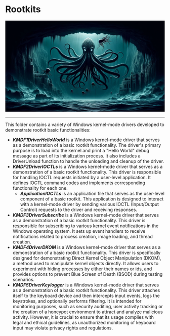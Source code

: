 # Rootkits

<p align="center">
  <img src="../images/Rootkits.png">
</p>

---

This folder contains a variety of Windows kernel-mode drivers developed to demonstrate rootkit basic functionalities:

* _**KMDF1DriverHelloWorld**_ is a Windows kernel-mode driver that serves as a demonstration of a basic rootkit functionality. The driver's primary purpose is to load into the kernel and print a "Hello World" debug message as part of its initialization process. It also includes a DriverUnload function to handle the unloading and cleanup of the driver.
* _**KMDF2DriverIOCTLs**_ is a Windows kernel-mode driver that serves as a demonstration of a basic rootkit functionality. This driver is responsible for handling IOCTL requests initiated by a user-level application. It defines IOCTL command codes and implements corresponding functionality for each one.
    * _**ApplicationIOCTLs**_ is an application file that serves as the user-level component of a basic rootkit. This application is designed to interact with a kernel-mode driver by sending various IOCTL (Input/Output Control) requests to the driver and receiving responses.
* _**KMDF3DriverSubscribe**_ is a Windows kernel-mode driver that serves as a demonstration of a basic rootkit functionality. This driver is responsible for subscribing to various kernel event notifications in the Windows operating system. It sets up event handlers to receive notifications related to process creation, image loading, and thread creation.
* _**KMDF4DriverDKOM**_ is a Windows kernel-mode driver that serves as a demonstration of a basic rootkit functionality. This driver is specifically designed for demonstrating Direct Kernel Object Manipulation (DKOM), a method used to manipulate kernel objects directly. It allows users to experiment with hiding processes by either their names or ids, and provides options to prevent Blue Screen of Death (BSOD) during testing scenarios.
* _**KMDF5DriverKeylogger**_ is a Windows kernel-mode driver that serves as a demonstration of a basic rootkit functionality. This driver attaches itself to the keyboard device and then intercepts input events, logs the keystrokes, and optionally performs filtering. It is intended for monitoring purposes, such as security auditing, user activity tracking or the creation of a honeypot environment to attract and analyze malicious activity. However, it is crucial to ensure that its usage complies with legal and ethical guidelines, as unauthorized monitoring of keyboard input may violate privacy rights and regulations.
